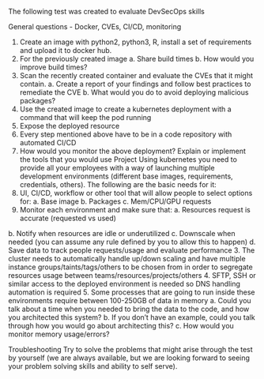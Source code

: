 The following test was created to evaluate DevSecOps skills

General questions - Docker, CVEs, CI/CD, monitoring

1. Create an image with python2, python3, R, install a set of requirements and upload it to
docker hub.
2. For the previously created image
a. Share build times
b. How would you improve build times?
3. Scan the recently created container and evaluate the CVEs that it might contain.
a. Create a report of your findings and follow best practices to remediate the CVE
b. What would you do to avoid deploying malicious packages?
4. Use the created image to create a kubernetes deployment with a command that will
keep the pod running
5. Expose the deployed resource
6. Every step mentioned above have to be in a code repository with automated CI/CD
7. How would you monitor the above deployment? Explain or implement the tools that you
would use
Project
Using kubernetes you need to provide all your employees with a way of launching multiple
development environments (different base images, requirements, credentials, others). The
following are the basic needs for it:
1. UI, CI/CD, workflow or other tool that will allow people to select options for:
a. Base image
b. Packages
c. Mem/CPU/GPU requests
2. Monitor each environment and make sure that:
a. Resources request is accurate (requested vs used)

b. Notify when resources are idle or underutilized
c. Downscale when needed (you can assume any rule defined by you to allow this
to happen)
d. Save data to track people requests/usage and evaluate performance
3. The cluster needs to automatically handle up/down scaling and have multiple instance
groups/taints/tags/others to be chosen from in order to segregate resources usage
between teams/resources/projects/others
4. SFTP, SSH or similar access to the deployed environment is needed so DNS handling
automation is required
5. Some processes that are going to run inside these environments require between
100-250GB of data in memory
a. Could you talk about a time when you needed to bring the data to the code, and
how you architected this system?
b. If you don’t have an example, could you talk through how you would go about
architecting this?
c. How would you monitor memory usage/errors?

Troubleshooting
Try to solve the problems that might arise through the test by yourself (we are always available,
but we are looking forward to seeing your problem solving skills and ability to self serve).